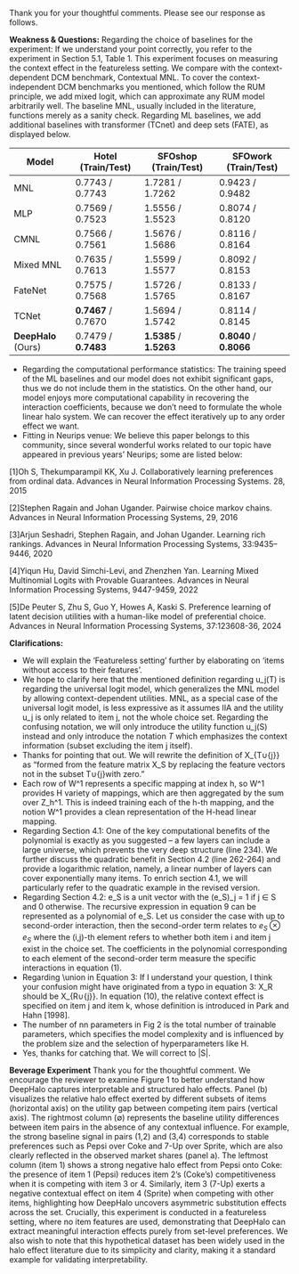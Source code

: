 Thank you for your thoughtful comments. Please see our response as follows.

**Weakness & Questions:**
Regarding the choice of baselines for the experiment: If we understand your point correctly, you refer to the experiment in Section 5.1, Table 1. This experiment focuses on measuring the context effect in the featureless setting. We compare with the context-dependent DCM benchmark, Contextual MNL. To cover the context-independent DCM benchmarks you mentioned, which follow the RUM principle, we add mixed logit, which can approximate any RUM model arbitrarily well. The baseline MNL, usually included in the literature, functions merely as a sanity check. Regarding ML baselines, we add additional baselines with transformer (TCnet) and deep sets (FATE), as displayed below.

| Model         | Hotel (Train/Test) | SFOshop (Train/Test) | SFOwork (Train/Test) |
|---------------|--------------------|------------------------|-----------------------|
| MNL           | 0.7743 / 0.7743    | 1.7281 / 1.7262        | 0.9423 / 0.9482       |
| MLP           | 0.7569 / 0.7523    | 1.5556 / 1.5523        | 0.8074 / 0.8120       |
| CMNL          | 0.7566 / 0.7561    | 1.5676 / 1.5686        | 0.8116 / 0.8164       |
| Mixed MNL     | 0.7635 / 0.7613    | 1.5599 / 1.5577        | 0.8092 / 0.8153       |
| FateNet       | 0.7575 / 0.7568    | 1.5726 / 1.5765        | 0.8133 / 0.8167       |
| TCNet         | **0.7467** / 0.7670| 1.5694 / 1.5742        | 0.8114 / 0.8145       |
| **DeepHalo** (Ours) | 0.7479 / **0.7483** | **1.5385** / **1.5263** | **0.8040** / **0.8066** |


- Regarding the computational performance statistics: The training speed of the ML baselines and our model does not exhibit significant gaps, thus we do not include them in the statistics. On the other hand, our model enjoys more computational capability in recovering the interaction coefficients, because we don’t need to formulate the whole linear halo system. We can recover the effect iteratively up to any order effect we want.
- Fitting in Neurips venue: We believe this paper belongs to this community, since several wonderful works related to our topic have appeared in previous years’ Neurips; some are listed below:

[1]Oh S, Thekumparampil KK, Xu J. Collaboratively learning preferences from ordinal data. Advances in Neural Information Processing Systems. 28, 2015

[2]Stephen Ragain and Johan Ugander. Pairwise choice markov chains. Advances in Neural Information Processing Systems, 29, 2016

[3]Arjun Seshadri, Stephen Ragain, and Johan Ugander. Learning rich rankings. Advances in Neural Information Processing Systems, 33:9435–9446, 2020

[4]Yiqun Hu, David Simchi-Levi, and Zhenzhen Yan. Learning Mixed Multinomial Logits with Provable Guarantees. Advances in Neural Information Processing Systems, 9447-9459, 2022

[5]De Peuter S, Zhu S, Guo Y, Howes A, Kaski S. Preference learning of latent decision utilities with a human-like model of preferential choice. Advances in Neural Information Processing Systems, 37:123608-36, 2024


**Clarifications:**
- We will explain the ‘Featureless setting’ further by elaborating on ‘items without access to their features’.
- We hope to clarify here that the mentioned definition regarding u_j(T) is regarding the universal logit model, which generalizes the MNL model by allowing context-dependent utilities. MNL, as a special case of the universal logit model, is less expressive as it assumes IIA and the utility u_j is only related to item j, not the whole choice set. Regarding the confusing notation, we will only introduce the utility function u_j(S) instead and only introduce the notation $T$ which emphasizes the context information (subset excluding the item j itself).
- Thanks for pointing that out. We will rewrite the definition of X_{T∪{j}} as “formed from the feature matrix X_S by replacing the feature vectors not in the subset T∪{j}with zero.”
- Each row of W^1 represents a specific mapping at index h, so W^1 provides H variety of mappings, which are then aggregated by the sum over Z_h^1. This is indeed training each of the h-th mapping, and the notion W^1 provides a clean representation of the H-head linear mapping. 
- Regarding Section 4.1: One of the key computational benefits of the polynomial is exactly as you suggested – a few layers can include a large universe, which prevents the very deep structure (line 234). We further discuss the quadratic benefit in Section 4.2 (line 262-264) and provide a logarithmic relation, namely, a linear number of layers can cover exponentially many items. To enrich section 4.1, we will particularly refer to the quadratic example in the revised version.
- Regarding Section 4.2: e_S is a unit vector with the (e_S)_j = 1 if j ∈ S and 0 otherwise. The recursive expression in equation 9 can be represented as a polynomial of e_S. Let us consider the case with up to second-order interaction, then the second-order term relates to $e_S \otimes e_S$ where the (i,j)-th element refers to whether both item i and item j exist in the choice set. The coefficients in the polynomial corresponding to each element of the second-order term measure the specific interactions in equation (1).
- Regarding \union in Equation 3: If I understand your question, I think your confusion might have originated from a typo in equation 3: X_R should be X_{R∪{j}}. In equation (10), the relative context effect is specified on item j and item k, whose definition is introduced in Park and Hahn [1998].
- The number of nn parameters in Fig 2 is the total number of trainable parameters, which specifies the model complexity and is influenced by the problem size and the selection of hyperparameters like H.
- Yes, thanks for catching that. We will correct to |S|.


**Beverage Experiment**
Thank you for the thoughtful comment. We encourage the reviewer to examine Figure 1 to better understand how DeepHalo captures interpretable and structured halo effects.
Panel (b) visualizes the relative halo effect exerted by different subsets of items (horizontal axis) on the utility gap between competing item pairs (vertical axis). The rightmost column (∅) represents the baseline utility differences between item pairs in the absence of any contextual influence. For example, the strong baseline signal in pairs (1,2) and (3,4) corresponds to stable preferences such as Pepsi over Coke and 7-Up over Sprite, which are also clearly reflected in the observed market shares (panel a).
The leftmost column (item 1) shows a strong negative halo effect from Pepsi onto Coke: the presence of item 1 (Pepsi) reduces item 2’s (Coke’s) competitiveness when it is competing with item 3 or 4. Similarly, item 3 (7-Up) exerts a negative contextual effect on item 4 (Sprite) when competing with other items, highlighting how DeepHalo uncovers asymmetric substitution effects across the set.
Crucially, this experiment is conducted in a featureless setting, where no item features are used, demonstrating that DeepHalo can extract meaningful interaction effects purely from set-level preferences. We also wish to note that this hypothetical dataset has been widely used in the halo effect literature due to its simplicity and clarity, making it a standard example for validating interpretability.

